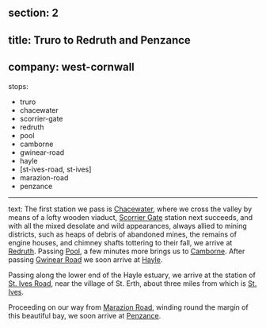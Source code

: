 section: 2
----
title: Truro to Redruth and Penzance
----
company: west-cornwall
----
stops:
- truro
- chacewater
- scorrier-gate
- redruth
- pool
- camborne
- gwinear-road
- hayle
- [st-ives-road, st-ives]
- marazion-road
- penzance
----
text: The first station we pass is [Chacewater](/stations/chacewater), where we cross the valley by means of a lofty wooden viaduct, [Scorrier Gate](/stations/scorrier-gate) station next succeeds, and with all the mixed desolate and wild appearances, always allied to mining districts, such as heaps of debris of abandoned mines, the remains of engine houses, and chimney shafts tottering to their fall, we arrive at [Redruth](/stations/redruth). Passing [Pool](/stations/pool), a few minutes more brings us to [Camborne](/stations/camborne). After passing [Gwinear Road](/stations/gwinear-road) we soon arrive at [Hayle](/stations/hayle).

Passing along the lower end of the Hayle estuary, we arrive at the station of [St. Ives Road](/stations/st-ives-road), near the village of St. Erth, about three miles from which is [St. Ives](/stations/st-ives).

Proceeding on our way from [Marazion Road](/stations/marazion-road), winding round the margin of this beautiful bay, we soon arrive at [Penzance](/stations/penzance).
